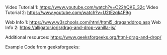 Video Tutorial 1: https://www.youtube.com/watch?v=C22hQKE_32c
Video Tutorial 2: https://www.youtube.com/watch?v=U2tEzqk4F9g

Web Info 1: https://www.w3schools.com/html/html5_draganddrop.asp
Web Info 2: https://alligator.io/js/drag-and-drop-vanilla-js/

Additional resources:
https://www.geeksforgeeks.org/html-drag-and-drop/

Example Code from geeksforgeeks:

<!-- <!DOCTYPE HTML> 
<html> 
    <head> 
        <script> 
            function allowDrop(ev) { 
                ev.preventDefault(); 
            } 
              
            function dragStart(ev) { 
                ev.dataTransfer.setData("text", ev.target.id); 
            } 
              
            function dragDrop(ev) { 
                ev.preventDefault(); 
                var data = ev.dataTransfer.getData("text"); 
                ev.target.appendChild(document.getElementById(data)); 
            } 
        </script> 
        <style> 
            .div1 { 
                width: 240px; 
                height: 75px; 
                padding: 10px; 
                border: 1px solid black; 
                background-color: #F5F5F5; 
            } 
            p { 
                font-size:20px; 
                font-weight:bold; 
            } 
            .gfg { 
                font-size:40px; 
                color:#009900; 
                font-weight:bold; 
            } 
        </style> 
    </head> 
    <body> 
        <div class = "gfg">GeeksforGeeks</div> 
         <p>Image Drag and Drop in boxes</p> 
        <div class="div1" ondrop="dragDrop(event)" ondragover="allowDrop(event)"> 
        <img id="drag1" 
        src="https://media.geeksforgeeks.org/wp-content/cdn-uploads/Geek_logi_-low_res.png" draggable="true"
        ondragstart="dragStart(event)" width="220" height="70"></div> 
        <br> 
        <div class="div1" ondrop="dragDrop(event)" ondragover="allowDrop(event)"></div> 
    </body> 
</html>                                     
 -->